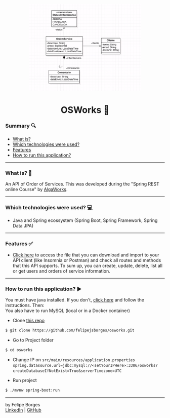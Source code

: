 <div align="center">	
	<img src="./.github/osworks-entities.png" alt="portfolio" width="70%"/>	
</div>

<div align="center">
	<h1>OSWorks 📄</h1>	
</div>

### Summary 🔍
- [What is?](#what-is-)
- [Which technologies were used?](#which-technologies-were-used-)
- [Features](#features-)
- [How to run this application?](#how-to-run-this-application-%EF%B8%8F)
<hr>

### What is? 🤔
An API of Order of Services. This was developed during the "Spring REST online Course" by [AlgaWorks](https://www.algaworks.com/). 
<hr>

### Which technologies were used? 💻
- Java and Spring ecossystem (Spring Boot, Spring Framework, Spring Data JPA)
<hr>

### Features ✅<br>
- [Click here](./.github/osworks-resources.json) to access the file that you can download and import to your API client (like Insomnia or Postman) and check all routes and methods that this API supports. To sum up, you can create, update, delete, list all or get users and orders of service information.
<hr>

### How to run this application? ▶️<br>
You must have java installed. If you don't, [click here](https://docs.oracle.com/en/java/javase/11/install/overview-jdk-installation.html) and follow the instructions. Then: <br>
You also have to run MySQL (local or in a Docker container)<br>
- Clone [this repo](https://github.com/felipejsborges/osworks)
```bash
$ git clone https://github.com/felipejsborges/osworks.git
```

- Go to Project folder
```bash
$ cd osworks
```

- Change IP on `src/main/resources/application.properties`
`spring.datasource.url=jdbc:mysql://<setYourIPHere>:3306/osworks?createDatabaseIfNotExist=True&serverTimezone=UTC`

- Run project
```bash
$ ./mvnw spring-boot:run
```
<hr>

by Felipe Borges<br>
[LinkedIn](https://www.linkedin.com/in/felipejsborges) | [GitHub](https://github.com/felipejsborges)
